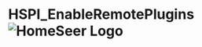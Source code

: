# HSPI_EnableRemotePlugins ![HomeSeer Logo](https://lh5.googleusercontent.com/-ouDt6liIFbo/AAAAAAAAAAI/AAAAAAAAAgA/f-7s9hTpPzw/photo.jpg?sz=20)